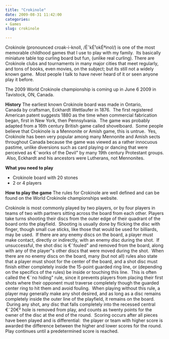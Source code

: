 ```yaml
---
title: "Crokinole"
date: 2009-08-31 11:42:00
categories:
- Games
slug: crokinole

---
```


Crokinole (pronounced croak-i-knoll, /ËˆkÉ¹okÉªinol/) is one of the most memorable childhood games that I use to play with my family.  Its basically miniature table top curling board but fun, (unlike real curling).
There are Crokinole clubs and tournaments in many major cities that meet regularly, and tons of books, even movies, on the subject; but its still not a widely known game.  Most people I talk to have never heard of it or seen anyone play it before.

The 2009 World Crokinole championship is coming up in June 6 2009 in Tavistock, ON, Canada.

<strong>History</strong>
The earliest known Crokinole board was made in Ontario, Canada by craftsman, Eckhardt Wettlaufer in 1876.  The first registered American patent suggests 1880 as the time when commercial fabrication began, first in New York, then Pennsylvania.  The game was probably adapted from a 16th century British game called shovelboard.  Some people believe that Crokinole is a Mennonite or Amish game, this is untrue.  Yes, Crokinole has been very popular among many Mennonite and Amish sects throughout Canada because the game was viewed as a rather innocuous pastime, unlike diversions such as card playing or dancing that were perceived as €˜works of the Devil&quot; by many 19th century Protestant groups.  Also, Eckhardt and his ancestors were Lutherans, not Mennonites.

<strong>What you need to play</strong>
<ul>
	<li>Crokinole board with 20 stones</li>
	<li>2 or 4 players</li>
</ul>
<strong>How to play the game</strong>
The rules for Crokinole are well defined and can be found on the World Crokinole championships website.

Crokinole is most commonly played by two players, or by four players in teams of two with partners sitting across the board from each other. Players take turns shooting their discs from the outer edge of their quadrant of the board onto the playfield.  Shooting is usually done by flicking the disc with finger, though small cue sticks, like those that would be used for billiards, may be used.  If there are any enemy discs on the board, a player must make contact, directly or indirectly, with an enemy disc during the shot.  If unsuccessful, the shot disc is €˜fouled&quot; and removed from the board, along with any of the player&quot;s other discs that were moved during the shot.  When there are no enemy discs on the board, many (but not all) rules also state that a player must shoot for the center of the board, and a shot disc must finish either completely inside the 15-point guarded ring line, or (depending on the specifics of the rules) be inside or touching this line.  This is often called the €˜no hiding&quot; rule, since it prevents players from placing their first shots where their opponent must traverse completely though the guarded center ring to hit them and avoid fouling.  When playing without this rule, a player may generally make any shot desired, and as long as a disc remains completely inside the outer line of the playfield, it remains on the board.  During any shot, any disc that falls completely into the recessed central €˜20€² hole is removed from play, and counts as twenty points for the owner of the disc at the end of the round.  Scoring occurs after all pieces have been played and is differential:  the player or team with higher score is awarded the difference between the higher and lower scores for the round.
Play continues until a predetermined score is reached.
